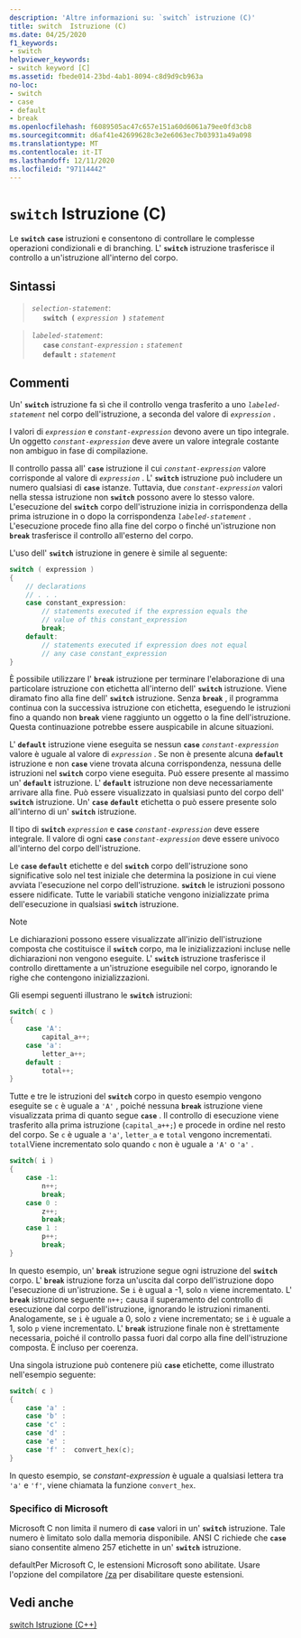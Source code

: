 ```yaml
---
description: 'Altre informazioni su: `switch` istruzione (C)'
title: switch  Istruzione (C)
ms.date: 04/25/2020
f1_keywords:
- switch
helpviewer_keywords:
- switch keyword [C]
ms.assetid: fbede014-23bd-4ab1-8094-c8d9d9cb963a
no-loc:
- switch
- case
- default
- break
ms.openlocfilehash: f6089505ac47c657e151a60d6061a79ee0fd3cb8
ms.sourcegitcommit: d6af41e42699628c3e2e6063ec7b03931a49a098
ms.translationtype: MT
ms.contentlocale: it-IT
ms.lasthandoff: 12/11/2020
ms.locfileid: "97114442"
---
```

# <a name="no-locswitch-statement-c"></a>`switch` Istruzione (C)

Le **`switch`** **`case`** istruzioni e consentono di controllare le complesse operazioni condizionali e di branching. L' **`switch`** istruzione trasferisce il controllo a un'istruzione all'interno del corpo.

## <a name="syntax"></a>Sintassi

> *`selection-statement`*:\
> &nbsp;&nbsp;&nbsp;&nbsp; **`switch (`**&nbsp;*`expression`* &nbsp;**`)`**&nbsp;*`statement`*

> *`labeled-statement`*:\
> &nbsp;&nbsp;&nbsp;&nbsp; **`case`**&nbsp;*`constant-expression`*&nbsp;**`:`**&nbsp;*`statement`*\
> &nbsp;&nbsp;&nbsp;&nbsp; **`default`**&nbsp;**`:`**&nbsp;*`statement`*

## <a name="remarks"></a>Commenti

Un' **`switch`** istruzione fa sì che il controllo venga trasferito a uno *`labeled-statement`* nel corpo dell'istruzione, a seconda del valore di *`expression`* .

I valori di *`expression`* e *`constant-expression`* devono avere un tipo integrale. Un oggetto *`constant-expression`* deve avere un valore integrale costante non ambiguo in fase di compilazione.

Il controllo passa all' **`case`** istruzione il cui *`constant-expression`* valore corrisponde al valore di *`expression`* . L' **`switch`** istruzione può includere un numero qualsiasi di **`case`** istanze. Tuttavia, due *`constant-expression`* valori nella stessa istruzione non **`switch`** possono avere lo stesso valore. L'esecuzione del **`switch`** corpo dell'istruzione inizia in corrispondenza della prima istruzione in o dopo la corrispondenza *`labeled-statement`* . L'esecuzione procede fino alla fine del corpo o finché un'istruzione non **`break`** trasferisce il controllo all'esterno del corpo.

L'uso dell' **`switch`** istruzione in genere è simile al seguente:

```C
switch ( expression )
{
    // declarations
    // . . .
    case constant_expression:
        // statements executed if the expression equals the
        // value of this constant_expression
        break;
    default:
        // statements executed if expression does not equal
        // any case constant_expression
}
```

È possibile utilizzare l' **`break`** istruzione per terminare l'elaborazione di una particolare istruzione con etichetta all'interno dell' **`switch`** istruzione. Viene diramato fino alla fine dell' **`switch`** istruzione. Senza **`break`** , il programma continua con la successiva istruzione con etichetta, eseguendo le istruzioni fino a quando non **`break`** viene raggiunto un oggetto o la fine dell'istruzione. Questa continuazione potrebbe essere auspicabile in alcune situazioni.

L' **`default`** istruzione viene eseguita se nessun **`case`** *`constant-expression`* valore è uguale al valore di *`expression`* . Se non è presente alcuna **`default`** istruzione e non **`case`** viene trovata alcuna corrispondenza, nessuna delle istruzioni nel **`switch`** corpo viene eseguita. Può essere presente al massimo un' **`default`** istruzione. L' **`default`** istruzione non deve necessariamente arrivare alla fine. Può essere visualizzato in qualsiasi punto del corpo dell' **`switch`** istruzione. Un' **`case`** **`default`** etichetta o può essere presente solo all'interno di un' **`switch`** istruzione.

Il tipo di **`switch`** *`expression`* e **`case`** *`constant-expression`* deve essere integrale. Il valore di ogni **`case`** *`constant-expression`* deve essere univoco all'interno del corpo dell'istruzione.

Le **`case`** **`default`** etichette e del **`switch`** corpo dell'istruzione sono significative solo nel test iniziale che determina la posizione in cui viene avviata l'esecuzione nel corpo dell'istruzione. **`switch`** le istruzioni possono essere nidificate. Tutte le variabili statiche vengono inizializzate prima dell'esecuzione in qualsiasi **`switch`** istruzione.

> [!NOTE]
> Le dichiarazioni possono essere visualizzate all'inizio dell'istruzione composta che costituisce il **`switch`** corpo, ma le inizializzazioni incluse nelle dichiarazioni non vengono eseguite. L' **`switch`** istruzione trasferisce il controllo direttamente a un'istruzione eseguibile nel corpo, ignorando le righe che contengono inizializzazioni.

Gli esempi seguenti illustrano le **`switch`** istruzioni:

```C
switch( c )
{
    case 'A':
        capital_a++;
    case 'a':
        letter_a++;
    default :
        total++;
}
```

Tutte e tre le istruzioni del **`switch`** corpo in questo esempio vengono eseguite se `c` è uguale a `'A'` , poiché nessuna **`break`** istruzione viene visualizzata prima di quanto segue **`case`** . Il controllo di esecuzione viene trasferito alla prima istruzione (`capital_a++;`) e procede in ordine nel resto del corpo. Se `c` è uguale a `'a'`, `letter_a` e `total` vengono incrementati. `total`Viene incrementato solo quando `c` non è uguale a `'A'` o `'a'` .

```C
switch( i )
{
    case -1:
        n++;
        break;
    case 0 :
        z++;
        break;
    case 1 :
        p++;
        break;
}
```

In questo esempio, un' **`break`** istruzione segue ogni istruzione del **`switch`** corpo. L' **`break`** istruzione forza un'uscita dal corpo dell'istruzione dopo l'esecuzione di un'istruzione. Se `i` è ugual a -1, solo `n` viene incrementato. L' **`break`** istruzione seguente `n++;` causa il superamento del controllo di esecuzione dal corpo dell'istruzione, ignorando le istruzioni rimanenti. Analogamente, se `i` è uguale a 0, solo `z` viene incrementato; se `i` è uguale a 1, solo `p` viene incrementato. L' **`break`** istruzione finale non è strettamente necessaria, poiché il controllo passa fuori dal corpo alla fine dell'istruzione composta. È incluso per coerenza.

Una singola istruzione può contenere più **`case`** etichette, come illustrato nell'esempio seguente:

```C
switch( c )
{
    case 'a' :
    case 'b' :
    case 'c' :
    case 'd' :
    case 'e' :
    case 'f' :  convert_hex(c);
}
```

In questo esempio, se *constant-expression* è uguale a qualsiasi lettera tra `'a'` e `'f'`, viene chiamata la funzione `convert_hex`.

### <a name="microsoft-specific"></a>Specifico di Microsoft

Microsoft C non limita il numero di **`case`** valori in un' **`switch`** istruzione. Tale numero è limitato solo dalla memoria disponibile. ANSI C richiede che **`case`** siano consentite almeno 257 etichette in un' **`switch`** istruzione.

defaultPer Microsoft C, le estensioni Microsoft sono abilitate. Usare l'opzione del compilatore [/za](../build/reference/za-ze-disable-language-extensions.md) per disabilitare queste estensioni.

## <a name="see-also"></a>Vedi anche

[switch Istruzione (C++)](../cpp/switch-statement-cpp.md)
